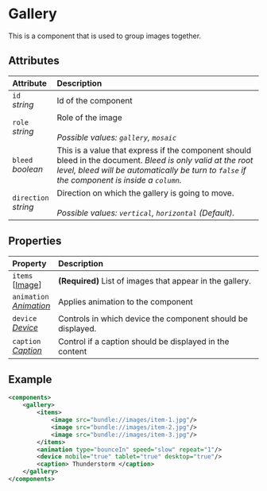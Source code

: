 # Gallery

This is a component that is used to group images together.

## Attributes

| Attribute                  | Description                                                                                                                                                                                                |
| :------------------------- | :--------------------------------------------------------------------------------------------------------------------------------------------------------------------------------------------------------- |
| `id` <br/> _string_        | Id of the component                                                                                                                                                                                        |
| `role` <br/> _string_      | Role of the image </br> </br>_Possible values: `gallery`, `mosaic`_                                                                                                                                        |
| `bleed` <br/> _boolean_    | This is a value that express if the component should bleed in the document. _Bleed is only valid at the root level, bleed will be automatically be turn to `false` if the component is inside a `column`._ |
| `direction` <br/> _string_ | Direction on which the gallery is going to move. </br> </br>_Possible values: `vertical`, `horizontal` (Default)._                                                                                         |

## Properties
| Property                                                          | Description                                                 |
| :---------------------------------------------------------------- | :---------------------------------------------------------- |
| `items` <br/> \[[Image](Image.md)\]                               | **(Required)** List of images that appear in the gallery.   |
| `animation` <br/> _‌[Animation](../format/AnimationDescriptor.md)_ | Applies animation to the component                          |
| `device` <br/>_[Device](../format/DeviceDescriptor.md)_           | Controls in which device the component should be displayed. |
| `caption` <br/>_[Caption](../format/CaptionDescriptor.md)_        | Control if a caption should be displayed in the content     |

## Example
```xml
<components>
	<gallery>
		<items>
			<image src="bundle://images/item-1.jpg"/>
			<image src="bundle://images/item-2.jpg"/>
			<image src="bundle://images/item-3.jpg"/>
		</items>
		<animation type="bounceIn" speed="slow" repeat="1"/>
		<device mobile="true" tablet="true" desktop="true"/>
		<caption> Thunderstorm </caption>
	</gallery>
</components>
```